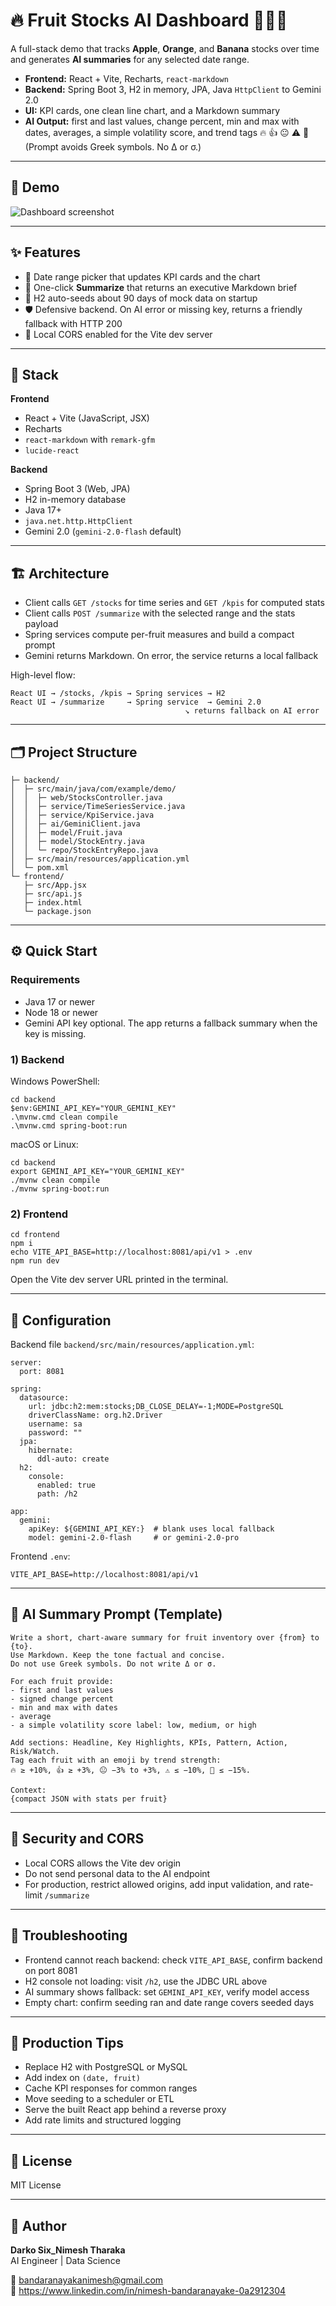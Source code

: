 # 🔥 Fruit Stocks AI Dashboard 🍎🍊🍌

A full-stack demo that tracks **Apple**, **Orange**, and **Banana** stocks over time and generates **AI summaries** for any selected date range.

- **Frontend:** React + Vite, Recharts, `react-markdown`
- **Backend:** Spring Boot 3, H2 in memory, JPA, Java `HttpClient` to Gemini 2.0
- **UI:** KPI cards, one clean line chart, and a Markdown summary
- **AI Output:** first and last values, change percent, min and max with dates, averages, a simple volatility score, and trend tags 🔥 👍 😐 ⚠️ 🚨  
  (Prompt avoids Greek symbols. No Δ or σ.)

---

## 📸 Demo

![Dashboard screenshot](https://github.com/user-attachments/assets/59437fe3-88b2-4db3-a54c-9c8024e134b7 "KPI cards, line chart, and AI summary")

---

## ✨ Features

- 🎯 Date range picker that updates KPI cards and the chart  
- 🧠 One-click **Summarize** that returns an executive Markdown brief  
- 🌱 H2 auto-seeds about 90 days of mock data on startup  
- 🛡️ Defensive backend. On AI error or missing key, returns a friendly fallback with HTTP 200  
- 🔗 Local CORS enabled for the Vite dev server

---

## 🧰 Stack

**Frontend**
- React + Vite (JavaScript, JSX)
- Recharts
- `react-markdown` with `remark-gfm`
- `lucide-react`

**Backend**
- Spring Boot 3 (Web, JPA)
- H2 in-memory database
- Java 17+
- `java.net.http.HttpClient`
- Gemini 2.0 (`gemini-2.0-flash` default)

---

## 🏗️ Architecture

- Client calls `GET /stocks` for time series and `GET /kpis` for computed stats  
- Client calls `POST /summarize` with the selected range and the stats payload  
- Spring services compute per-fruit measures and build a compact prompt  
- Gemini returns Markdown. On error, the service returns a local fallback

High-level flow:

    React UI → /stocks, /kpis → Spring services → H2
    React UI → /summarize     → Spring service  → Gemini 2.0
                                           ↘ returns fallback on AI error

---

## 🗂️ Project Structure

    ├─ backend/
    │  ├─ src/main/java/com/example/demo/
    │  │  ├─ web/StocksController.java
    │  │  ├─ service/TimeSeriesService.java
    │  │  ├─ service/KpiService.java
    │  │  ├─ ai/GeminiClient.java
    │  │  ├─ model/Fruit.java
    │  │  ├─ model/StockEntry.java
    │  │  └─ repo/StockEntryRepo.java
    │  ├─ src/main/resources/application.yml
    │  └─ pom.xml
    └─ frontend/
       ├─ src/App.jsx
       ├─ src/api.js
       ├─ index.html
       └─ package.json

---

## ⚙️ Quick Start

### Requirements
- Java 17 or newer  
- Node 18 or newer  
- Gemini API key optional. The app returns a fallback summary when the key is missing.

### 1) Backend

Windows PowerShell:

    cd backend
    $env:GEMINI_API_KEY="YOUR_GEMINI_KEY"
    .\mvnw.cmd clean compile
    .\mvnw.cmd spring-boot:run

macOS or Linux:

    cd backend
    export GEMINI_API_KEY="YOUR_GEMINI_KEY"
    ./mvnw clean compile
    ./mvnw spring-boot:run

### 2) Frontend

    cd frontend
    npm i
    echo VITE_API_BASE=http://localhost:8081/api/v1 > .env
    npm run dev

Open the Vite dev server URL printed in the terminal.

---

## 🧾 Configuration

Backend file `backend/src/main/resources/application.yml`:

    server:
      port: 8081

    spring:
      datasource:
        url: jdbc:h2:mem:stocks;DB_CLOSE_DELAY=-1;MODE=PostgreSQL
        driverClassName: org.h2.Driver
        username: sa
        password: ""
      jpa:
        hibernate:
          ddl-auto: create
      h2:
        console:
          enabled: true
          path: /h2

    app:
      gemini:
        apiKey: ${GEMINI_API_KEY:}  # blank uses local fallback
        model: gemini-2.0-flash     # or gemini-2.0-pro

Frontend `.env`:

    VITE_API_BASE=http://localhost:8081/api/v1

---

## 🧠 AI Summary Prompt (Template)

    Write a short, chart-aware summary for fruit inventory over {from} to {to}.
    Use Markdown. Keep the tone factual and concise.
    Do not use Greek symbols. Do not write Δ or σ.

    For each fruit provide:
    - first and last values
    - signed change percent
    - min and max with dates
    - average
    - a simple volatility score label: low, medium, or high

    Add sections: Headline, Key Highlights, KPIs, Pattern, Action, Risk/Watch.
    Tag each fruit with an emoji by trend strength:
    🔥 ≥ +10%, 👍 ≥ +3%, 😐 −3% to +3%, ⚠️ ≤ −10%, 🚨 ≤ −15%.

    Context:
    {compact JSON with stats per fruit}

---
## 🔐 Security and CORS

- Local CORS allows the Vite dev origin  
- Do not send personal data to the AI endpoint  
- For production, restrict allowed origins, add input validation, and rate-limit `/summarize`

---

## 🐞 Troubleshooting

- Frontend cannot reach backend: check `VITE_API_BASE`, confirm backend on port 8081  
- H2 console not loading: visit `/h2`, use the JDBC URL above  
- AI summary shows fallback: set `GEMINI_API_KEY`, verify model access  
- Empty chart: confirm seeding ran and date range covers seeded days

---

## 🚀 Production Tips

- Replace H2 with PostgreSQL or MySQL  
- Add index on `(date, fruit)`  
- Cache KPI responses for common ranges  
- Move seeding to a scheduler or ETL  
- Serve the built React app behind a reverse proxy  
- Add rate limits and structured logging

---

## 📜 License

MIT License

---

## 👤 Author

**Darko Six_Nimesh Tharaka**  
AI Engineer | Data Science

📧 bandaranayakanimesh@gmail.com  
🔗 https://www.linkedin.com/in/nimesh-bandaranayake-0a2912304
